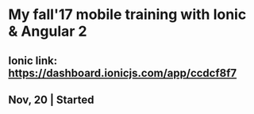 # My fall'17 mobile training with Ionic & Angular 2 #
## Ionic link: https://dashboard.ionicjs.com/app/ccdcf8f7 #
## Nov, 20 | Started ##